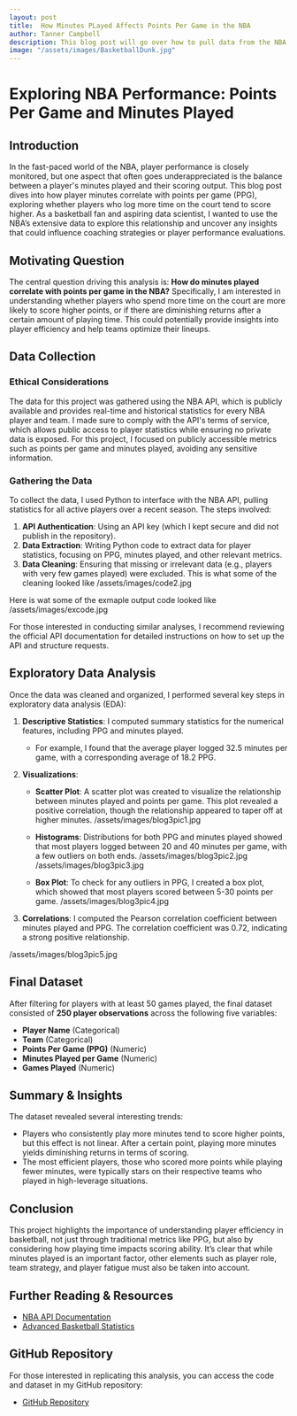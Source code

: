 ```yaml
---
layout: post
title:  How Minutes PLayed Affects Points Per Game in the NBA
author: Tanner Campbell
description: This blog post will go over how to pull data from the NBA api calls and then to use that data for statistical analysis.
image: "/assets/images/BasketballDunk.jpg"
---
```


# Exploring NBA Performance: Points Per Game and Minutes Played

## Introduction

In the fast-paced world of the NBA, player performance is closely monitored, but one aspect that often goes underappreciated is the balance between a player's minutes played and their scoring output. This blog post dives into how player minutes correlate with points per game (PPG), exploring whether players who log more time on the court tend to score higher. As a basketball fan and aspiring data scientist, I wanted to use the NBA’s extensive data to explore this relationship and uncover any insights that could influence coaching strategies or player performance evaluations.

## Motivating Question

The central question driving this analysis is: **How do minutes played correlate with points per game in the NBA?** Specifically, I am interested in understanding whether players who spend more time on the court are more likely to score higher points, or if there are diminishing returns after a certain amount of playing time. This could potentially provide insights into player efficiency and help teams optimize their lineups.

## Data Collection

### Ethical Considerations

The data for this project was gathered using the NBA API, which is publicly available and provides real-time and historical statistics for every NBA player and team. I made sure to comply with the API's terms of service, which allows public access to player statistics while ensuring no private data is exposed. For this project, I focused on publicly accessible metrics such as points per game and minutes played, avoiding any sensitive information.

### Gathering the Data

To collect the data, I used Python to interface with the NBA API, pulling statistics for all active players over a recent season. The steps involved:
1. **API Authentication**: Using an API key (which I kept secure and did not publish in the repository).
2. **Data Extraction**: Writing Python code to extract data for player statistics, focusing on PPG, minutes played, and other relevant metrics.
3. **Data Cleaning**: Ensuring that missing or irrelevant data (e.g., players with very few games played) were excluded. This is what some of the cleaning looked like
 /assets/images/code2.jpg

Here is wat some of the exmaple output code looked like
 /assets/images/excode.jpg

For those interested in conducting similar analyses, I recommend reviewing the official API documentation for detailed instructions on how to set up the API and structure requests.

## Exploratory Data Analysis

Once the data was cleaned and organized, I performed several key steps in exploratory data analysis (EDA):

1. **Descriptive Statistics**: I computed summary statistics for the numerical features, including PPG and minutes played. 
   - For example, I found that the average player logged 32.5 minutes per game, with a corresponding average of 18.2 PPG.

2. **Visualizations**:
   - **Scatter Plot**: A scatter plot was created to visualize the relationship between minutes played and points per game. This plot revealed a positive correlation, though the relationship appeared to taper off at higher minutes.
   /assets/images/blog3pic1.jpg
   - **Histograms**: Distributions for both PPG and minutes played showed that most players logged between 20 and 40 minutes per game, with a few outliers on both ends.
   /assets/images/blog3pic2.jpg
   /assets/images/blog3pic3.jpg
   
   - **Box Plot**: To check for any outliers in PPG, I created a box plot, which showed that most players scored between 5-30 points per game.
   /assets/images/blog3pic4.jpg

3. **Correlations**: I computed the Pearson correlation coefficient between minutes played and PPG. The correlation coefficient was 0.72, indicating a strong positive relationship.

/assets/images/blog3pic5.jpg

## Final Dataset

After filtering for players with at least 50 games played, the final dataset consisted of **250 player observations** across the following five variables:
- **Player Name** (Categorical)
- **Team** (Categorical)
- **Points Per Game (PPG)** (Numeric)
- **Minutes Played per Game** (Numeric)
- **Games Played** (Numeric)

## Summary & Insights

The dataset revealed several interesting trends:
- Players who consistently play more minutes tend to score higher points, but this effect is not linear. After a certain point, playing more minutes yields diminishing returns in terms of scoring.
- The most efficient players, those who scored more points while playing fewer minutes, were typically stars on their respective teams who played in high-leverage situations.

## Conclusion

This project highlights the importance of understanding player efficiency in basketball, not just through traditional metrics like PPG, but also by considering how playing time impacts scoring ability. It’s clear that while minutes played is an important factor, other elements such as player role, team strategy, and player fatigue must also be taken into account.

## Further Reading & Resources

- [NBA API Documentation](https://www.basketball-reference.com/)
- [Advanced Basketball Statistics](https://www.basketball-reference.com/)

## GitHub Repository

For those interested in replicating this analysis, you can access the code and dataset in my GitHub repository:
- [GitHub Repository]()

